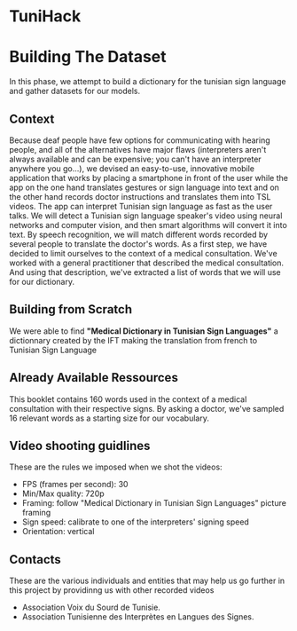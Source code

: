 # TuniHack

# Building The Dataset
 In this phase, we attempt to build a dictionary for the tunisian sign language and gather datasets for our models.
  ## Context
  Because deaf people have few options for communicating with hearing people, and all of the alternatives have major flaws (interpreters aren't always available and can be expensive; you can't have an interpreter anywhere you go...), we devised an easy-to-use, innovative mobile application that works by placing a smartphone in front of the user while the app on the one hand translates gestures or sign language into text and on the other hand records doctor instructions and translates them into TSL videos. The app can interpret Tunisian sign language as fast as the user talks. We will detect a Tunisian sign language speaker's video using neural networks and computer vision, and then smart algorithms will convert it into text. By speech recognition, we will match different words recorded by several people to translate the doctor's words.
As a first step, we have decided to limit ourselves to the context of a medical consultation. We've worked with a general practitioner that described the medical consultation. And using that description, we've extracted a list of words that we will use for our dictionary. 
   ## Building from Scratch
   We were able to find <strong>"Medical Dictionary in Tunisian Sign Languages"</strong> a dictionnary created by the IFT making the translation from french to Tunisian Sign Language
   ## Already Available Ressources
   This booklet contains 160 words used in the context of a medical consultation with their respective signs. By asking a doctor, we've sampled 16 relevant words as a starting size for our vocabulary.


## Video shooting guidlines
These are the rules we imposed when we shot the videos:
- FPS (frames per second): 30
- Min/Max quality: 720p
- Framing: follow "Medical Dictionary in Tunisian Sign Languages" picture framing
- Sign speed: calibrate to one of the interpreters' signing speed
- Orientation: vertical

## Contacts
These are the various individuals and entities that may help us go further in this project by providinng us with other recorded videos
- Association Voix du Sourd de Tunisie.
- Association Tunisienne des Interprètes en Langues des Signes.

